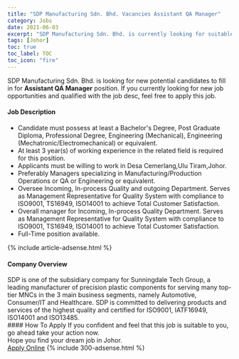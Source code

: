 ```yaml
---
title: "SDP Manufacturing Sdn. Bhd. Vacancies Assistant QA Manager" 
category: Jobs 
date: 2021-06-03 
excerpt: "SDP Manufacturing Sdn. Bhd. is currently looking for suitable person to fill in the Assistant QA Manager which based in Johor" 
tags: [Johor] 
toc: true 
toc_label: TOC 
toc_icon: "fire" 
--- 
```


<p>SDP Manufacturing Sdn. Bhd. is looking for new potential candidates to fill in for <b>Assistant QA Manager</b> position. If you currently looking for new job opportunities and qualified with the job desc, feel free to apply this job.
</p><div><div><h4>Job Description</h4></div><div><div><span><div><ul><li>Candidate must possess at least a Bachelor's Degree, Post Graduate Diploma, Professional Degree, Engineering (Mechanical), Engineering (Mechatronic/Electromechanical) or equivalent.</li><li>At least 3 year(s) of working experience in the related field is required for this position.</li><li>Applicants must be willing to work in Desa Cemerlang,Ulu Tiram,Johor.</li><li>Preferably Managers specializing in Manufacturing/Production Operations or QA or Engineering or&#160;equivalent.</li><li>Oversee Incoming, In-process Quality and outgoing Department.&#160;Serves as Management Representative for Quality System with compliance to ISO9001, TS16949, ISO14001 to achieve Total Customer Satisfaction.</li><li>Overall manager for Incoming, In-process Quality Department.&#160;Serves as Management Representative for Quality System with compliance to ISO9001, TS16949, ISO14001 to achieve Total Customer Satisfaction.</li><li>Full-Time position available.</li></ul></div></span></div></div></div> 
{% include article-adsense.html %} 
<div><div><h4>Company Overview</h4></div><div><div><span><div><div>SDP&#160;is one of the subsidiary company for Sunningdale Tech Group,&#160;a leading manufacturer of precision plastic components for serving many top-tier MNCs in the&#160;3 main business segments, namely Automotive, Consumer/IT and Healthcare.&#160;SDP is committed to delivering products and services of the highest quality and&#160;certified for ISO9001, IATF16949, ISO14001 and ISO13485.</div></div></span></div></div></div> 
#### How To Apply 
If you confident and feel that this job is suitable to you, go ahead take your action now. <br/> 
Hope you find your dream job in Johor. <br/> 
<a href="https://www.jobstreet.com.my/en/job/assistant-qa-manager-4581598?jobId=jobstreet-my-job-4581598&" class="btn btn--info" target="_blank" rel="nofollow noopenner">Apply Online</a> 
{% include 300-adsense.html %} 